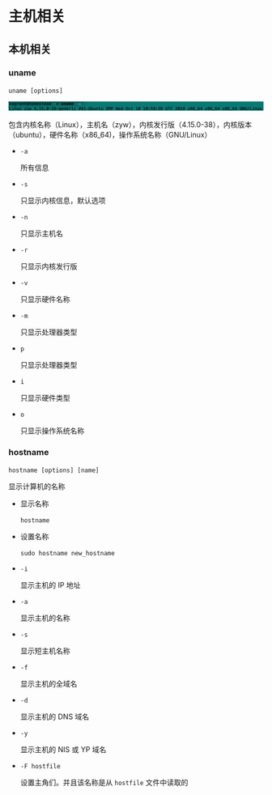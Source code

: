 # 主机相关

## 本机相关

### uname

`uname [options]`

![](./Images/uname信息.png)

包含内核名称（Linux），主机名（zyw），内核发行版（4.15.0-38），内核版本（ubuntu），硬件名称（x86_64)，操作系统名称（GNU/Linux）

* `-a`

  所有信息

* `-s`

  只显示内核信息，默认选项

* `-n`

  只显示主机名

* `-r`

  只显示内核发行版

* `-v`

  只显示硬件名称

* `-m`

  只显示处理器类型

* `p`

  只显示处理器类型

* `i`

  只显示硬件类型

* `o`

  只显示操作系统名称

### hostname

`hostname [options] [name]`

显示计算机的名称

* 显示名称

  `hostname`

* 设置名称

  `sudo hostname new_hostname`

* `-i`

  显示主机的 IP 地址

* `-a`

  显示主机的名称

* `-s`

  显示短主机名称

* `-f`

  显示主机的全域名

* `-d`

  显示主机的 DNS 域名

* `-y`

  显示主机的 NIS 或 YP 域名

* `-F hostfile`

  设置主角们。并且该名称是从 `hostfile` 文件中读取的